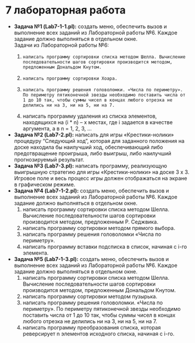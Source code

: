 # 7 лабораторная работа

- **Задача №1 (Lab7-1-1.pl):** создать меню, обеспечить вызов и выполнение всех заданий из Лабораторной работы №6. Каждое задание должно выполняться в отдельном окне.   
Задачи из Лабораторной работы №6:
  1.	 написать программу сортировки списка методом Шелла. Вычисление последовательности шагов сортировки производится методом, предложенным Дональдом Кнутом.
  2.	 написать программу сортировки Хоара.
  3.	 написать программу решения головоломки. «Числа по периметру». По периметру пятиконечной звезды необходимо поставить числа от 1 до 10 так, чтобы суммы чисел в концах любого отрезка не делились ни на 3, ни на 5, ни на 7.
  4.	написать программу удаления из списка элементов, находящихся на (i * n) – х местах, где i задается в качестве аргумента, а в n = 1, 2, 3, …
- **Задача №2 (Lab7-2.pl):** написать для игры «Крестики-нолики» процедуру “Следующий ход”, которая для заданного положения на доске находила бы наилучший ход, обеспечивающий либо предотвращение проигрыша, либо выигрыш, либо наилучший прогнозируемый результат.
- **Задача №3 (Lab7-3.pl):** написать программу, реализующую выигрышную стратегию для игры «Крестики-нолики» на доске 3 x 3. Игровое поле и весь процесс игры должен отображаться на экране в графическом режиме.
- **Задача №4 (Lab7-1-2.pl):** создать меню, обеспечить вызов и выполнение всех заданий из Лабораторной работы №6. Каждое задание должно выполняться в отдельном окне. 
  1.	написать программу сортировки списка методом Шелла. Вычисление последовательности шагов сортировки производится методом, предложенным Р. Седжвика.
  2.	написать программу сортировки методом прямого выбора.
  3.	написать программу решения головоломки «Числа по периметру».
  4.	написать программу вставки подсписка в список, начиная с i-го элемента.
- **Задача №5 (Lab7-1-3.pl):** создать меню, обеспечить вызов и выполнение всех заданий из Лабораторной работы №6. Каждое задание должно выполняться в отдельном окне. 
  1.	написать программу сортировки списка методом Шелла. Вычисление последовательности шагов сортировки производится методом, предложенным Дональдом Кнутом.
  2.	написать программу сортировки методом пузырька.
  3.	написать программу решения головоломки. «Числа по периметру». По периметру пятиконечной звезды необходимо поставить числа от 1 до 10 так, чтобы суммы чисел в концах любого отрезка не делились ни на 3, ни на 5, ни на 7.
  4.	написать программу преобразования списка, которая реверсирует n элементов исходного списка, начиная с i-го.
